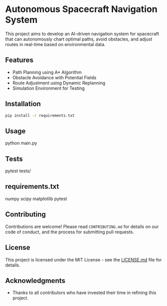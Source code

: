 # Autonomous Spacecraft Navigation System

This project aims to develop an AI-driven navigation system for spacecraft that can autonomously chart optimal paths, avoid obstacles, and adjust routes in real-time based on environmental data.

## Features

- Path Planning using A* Algorithm
- Obstacle Avoidance with Potential Fields
- Route Adjustment using Dynamic Replanning
- Simulation Environment for Testing

## Installation

```bash
pip install -r requirements.txt
```

## Usage 

python main.py

## Tests

pytest tests/

## requirements.txt

numpy
scipy
matplotlib
pytest


## Contributing
Contributions are welcome! Please read `CONTRIBUTING.md` for details on our code of conduct, and the process for submitting pull requests.

## License
This project is licensed under the MIT License - see the [LICENSE.md](LICENSE.md) file for details.

## Acknowledgments
- Thanks to all contributors who have invested their time in refining this project.
